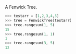 A Fenwick Tree.

```python
>>> testarr = [1,2,3,4,5]
>>> tree = FenwickTree(testarr)
>>> tree.rangesum(1, 5)
15
>>> tree.rangesum(1, 1)
1
>>> tree.rangesum(3, 5)
12
```
